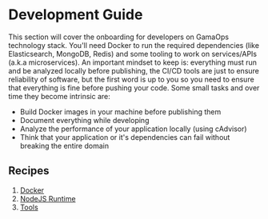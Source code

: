 # Development Guide

This section will cover the onboarding for developers on GamaOps technology stack. You'll need Docker to run the required dependencies (like Elasticsearch, MongoDB, Redis) and some tooling to work on services/APIs (a.k.a microservices). An important mindset to keep is: everything must run and be analyzed locally before publishing, the CI/CD tools are just to ensure reliability of software, but the first word is up to you so you need to ensure that everything is fine before pushing your code. Some small tasks and over time they become intrinsic are:

* Build Docker images in your machine before publishing them
* Document everything while developing
* Analyze the performance of your application locally (using cAdvisor)
* Think that your application or it's dependencies can fail without breaking the entire domain

## Recipes

1. [Docker](backend-development/docker.md)
2. [NodeJS Runtime](backend-development/nodejs-runtime.md)
2. [Tools](backend-development/tools.md)